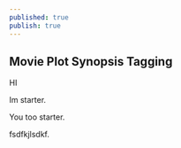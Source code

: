 ```yaml
---
published: true
publish: true
---
```

## Movie Plot Synopsis Tagging

HI 

Im starter.

You too starter.

fsdfkjlsdkf.
